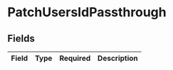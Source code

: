 # PatchUsersIdPassthrough


## Fields

| Field       | Type        | Required    | Description |
| ----------- | ----------- | ----------- | ----------- |